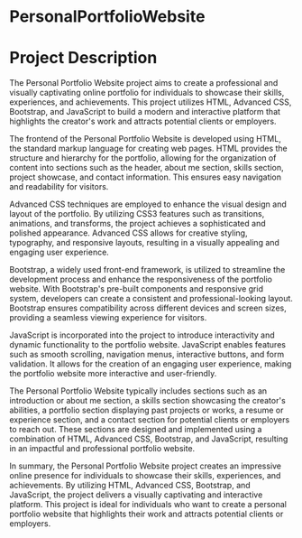 # PersonalPortfolioWebsite
# Project Description<br>
The Personal Portfolio Website project aims to create a professional and visually captivating online portfolio for individuals to showcase their skills, experiences, and achievements. This project utilizes HTML, Advanced CSS, Bootstrap, and JavaScript to build a modern and interactive platform that highlights the creator's work and attracts potential clients or employers.

The frontend of the Personal Portfolio Website is developed using HTML, the standard markup language for creating web pages. HTML provides the structure and hierarchy for the portfolio, allowing for the organization of content into sections such as the header, about me section, skills section, project showcase, and contact information. This ensures easy navigation and readability for visitors.

Advanced CSS techniques are employed to enhance the visual design and layout of the portfolio. By utilizing CSS3 features such as transitions, animations, and transforms, the project achieves a sophisticated and polished appearance. Advanced CSS allows for creative styling, typography, and responsive layouts, resulting in a visually appealing and engaging user experience.

Bootstrap, a widely used front-end framework, is utilized to streamline the development process and enhance the responsiveness of the portfolio website. With Bootstrap's pre-built components and responsive grid system, developers can create a consistent and professional-looking layout. Bootstrap ensures compatibility across different devices and screen sizes, providing a seamless viewing experience for visitors.

JavaScript is incorporated into the project to introduce interactivity and dynamic functionality to the portfolio website. JavaScript enables features such as smooth scrolling, navigation menus, interactive buttons, and form validation. It allows for the creation of an engaging user experience, making the portfolio website more interactive and user-friendly.

The Personal Portfolio Website typically includes sections such as an introduction or about me section, a skills section showcasing the creator's abilities, a portfolio section displaying past projects or works, a resume or experience section, and a contact section for potential clients or employers to reach out. These sections are designed and implemented using a combination of HTML, Advanced CSS, Bootstrap, and JavaScript, resulting in an impactful and professional portfolio website.

In summary, the Personal Portfolio Website project creates an impressive online presence for individuals to showcase their skills, experiences, and achievements. By utilizing HTML, Advanced CSS, Bootstrap, and JavaScript, the project delivers a visually captivating and interactive platform. This project is ideal for individuals who want to create a personal portfolio website that highlights their work and attracts potential clients or employers.
